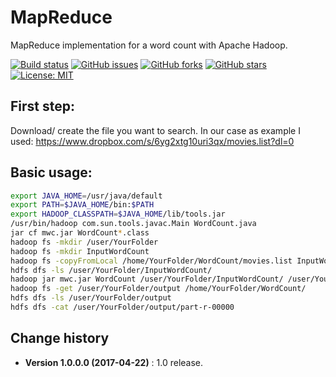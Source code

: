 MapReduce
=========

MapReduce implementation for a word count with Apache Hadoop.

[![Build status](https://ci.appveyor.com/api/projects/status/3yq359wi79nmbvcm?svg=true)](https://ci.appveyor.com/project/SeppPenner/mapreducewithhadoop)
[![GitHub issues](https://img.shields.io/github/issues/SeppPenner/MapReduceWithHadoop.svg)](https://github.com/SeppPenner/MapReduceWithHadoop/issues)
[![GitHub forks](https://img.shields.io/github/forks/SeppPenner/MapReduceWithHadoop.svg)](https://github.com/SeppPenner/MapReduceWithHadoop/network)
[![GitHub stars](https://img.shields.io/github/stars/SeppPenner/MapReduceWithHadoop.svg)](https://github.com/SeppPenner/MapReduceWithHadoop/stargazers)
[![License: MIT](https://img.shields.io/badge/License-MIT-blue.svg)](https://raw.githubusercontent.com/SeppPenner/MapReduceWithHadoop/master/License.txt)

## First step:
Download/ create the file you want to search. In our case as example I used: https://www.dropbox.com/s/6yg2xtg10uri3qx/movies.list?dl=0

## Basic usage:
```bash
export JAVA_HOME=/usr/java/default
export PATH=$JAVA_HOME/bin:$PATH
export HADOOP_CLASSPATH=$JAVA_HOME/lib/tools.jar
/usr/bin/hadoop com.sun.tools.javac.Main WordCount.java
jar cf mwc.jar WordCount*.class
hadoop fs -mkdir /user/YourFolder
hadoop fs -mkdir InputWordCount
hadoop fs -copyFromLocal /home/YourFolder/WordCount/movies.list InputWordCount/movies.list
hdfs dfs -ls /user/YourFolder/InputWordCount/
hadoop jar mwc.jar WordCount /user/YourFolder/InputWordCount/ /user/YourFolder/output
hadoop fs -get /user/YourFolder/output /home/YourFolder/WordCount/
hdfs dfs -ls /user/YourFolder/output
hdfs dfs -cat /user/YourFolder/output/part-r-00000
```

Change history
--------------

* **Version 1.0.0.0 (2017-04-22)** : 1.0 release.